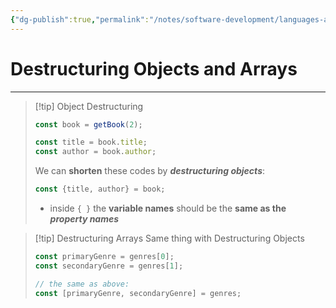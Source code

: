 ```yaml
---
{"dg-publish":true,"permalink":"/notes/software-development/languages-and-frameworks/web-development/front-end/react-js/00-essential-java-script/01-destructuring-objects-and-arrays/","tags":["programming","jsbasics","javascript","JS-Fundamentals"],"created":"2025-07-13T15:24:56.682+08:00"}
---
```


# Destructuring Objects and Arrays

--- 

> [!tip] Object Destructuring
> ```javascript
> const book = getBook(2);
> 
> const title = book.title;
> const author = book.author;
> ```
> We can __shorten__ these codes by ___destructuring objects___:
> ```javascript
> const {title, author} = book;
> ```
> - inside `{ }` the __variable names__ should be the __same as the__ ___property names___

> [!tip] Destructuring Arrays
> Same thing with Destructuring Objects
> ```javascript
> const primaryGenre = genres[0];
> const secondaryGenre = genres[1];
> 
> // the same as above:
> const [primaryGenre, secondaryGenre] = genres;
> ```

